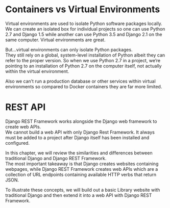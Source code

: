 # Containers vs Virtual Environments
Virtual environments are used to isolate Python software packages locally.  
We can create an isolated box for individual projects so one can use Python 2.7 and Django 1.5 while another can use Python 3.5 and Django 2.1 on the same computer.
Virtual environments are great.    

But…virtual environments can only isolate Python packages.   
They still rely on a global, system-level installation of Python albeit they can refer to the proper version. So when we use Python 2.7 in a project, we’re pointing to an installation of Python 2.7 on the computer itself, not actually within the virtual environment.  

Also we can’t run a production database or other services within virtual environments so compared to Docker containers they are far more limited.  


# REST API
Django REST Framework works alongside the Django web framework to create web APIs.  
We cannot build a web API with only Django Rest Framework. It always must be added to a project after Django itself has been installed and configured.  

In this chapter, we will review the similarities and differences between traditional Django and Django REST Framework.  
The most important takeaway is that Django creates websites containing webpages, while Django REST Framework creates web APIs which are a collection of URL 
endpoints containing available HTTP verbs that return JSON.  

To illustrate these concepts, we will build out a basic Library website with traditional Django and then extend it into a web API with Django REST Framework.  



